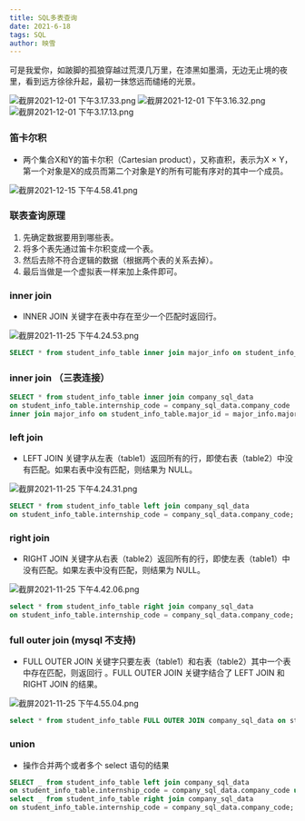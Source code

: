 ```yaml
---
title: SQL多表查询
date: 2021-6-18
tags: SQL
author: 映雪
---
```


可是我爱你，如跛脚的孤狼穿越过荒漠几万里，在漆黑如墨滴，无边无止境的夜里，看到远方徐徐升起，最初一抹悠远而缱绻的光景。

<!--more-->

![截屏2021-12-01 下午3.17.33.png](/images/2021/12/01/qNXQk8m6PMb5wip.png)
![截屏2021-12-01 下午3.16.32.png](/images/2021/12/01/6L5jZdDhbtQoIHr.png)
![截屏2021-12-01 下午3.17.13.png](/images/2021/12/01/mGZ7dvKTPcDj31l.png)

### 笛卡尔积

- 两个集合X和Y的笛卡尔积（Cartesian product），又称直积，表示为X × Y，第一个对象是X的成员而第二个对象是Y的所有可能有序对的其中一个成员。

![截屏2021-12-15 下午4.58.41.png](/images/2021/12/15/zJDBjboMq9uHfsS.png)


### 联表查询原理

1. 先确定数据要用到哪些表。
2. 将多个表先通过笛卡尔积变成一个表。
3. 然后去除不符合逻辑的数据（根据两个表的关系去掉）。
4. 最后当做是一个虚拟表一样来加上条件即可。

### inner join

- INNER JOIN 关键字在表中存在至少一个匹配时返回行。

![截屏2021-11-25 下午4.24.53.png](/images/2021/11/25/7GaoSTeyfIWxXN8.png)

```sql
SELECT * from student_info_table inner join major_info on student_info_table.major_id = major_info.major_id;
```

### inner join （三表连接）

```sql
SELECT * from student_info_table inner join company_sql_data
on student_info_table.internship_code = company_sql_data.company_code
inner join major_info on student_info_table.major_id = major_info.major_id;
```

### left join

- LEFT JOIN 关键字从左表（table1）返回所有的行，即使右表（table2）中没有匹配。如果右表中没有匹配，则结果为 NULL。

![截屏2021-11-25 下午4.24.31.png](/images/2021/11/25/iVZe1TmbY6DjOtR.png)

```sql
SELECT * from student_info_table left join company_sql_data
on student_info_table.internship_code = company_sql_data.company_code;
```

### right join

- RIGHT JOIN 关键字从右表（table2）返回所有的行，即使左表（table1）中没有匹配。如果左表中没有匹配，则结果为 NULL。

![截屏2021-11-25 下午4.42.06.png](/images/2021/11/25/f2EoXeF7SINbcZl.png)

```sql
select * from student_info_table right join company_sql_data
on student_info_table.internship_code = company_sql_data.company_code;
```

### full outer join (mysql 不支持)

- FULL OUTER JOIN 关键字只要左表（table1）和右表（table2）其中一个表中存在匹配，则返回行 。FULL OUTER JOIN 关键字结合了 LEFT JOIN 和 RIGHT JOIN 的结果。

![截屏2021-11-25 下午4.55.04.png](/images/2021/11/25/l13RE5LgqbDVJUo.png)

```sql
select * from student_info_table FULL OUTER JOIN company_sql_data on student_info_table.internship_code = company_sql_data.company_code;
```

### union

- 操作合并两个或者多个 select 语句的结果

```sql
SELECT _ from student_info_table left join company_sql_data
on student_info_table.internship_code = company_sql_data.company_code union
select _ from student_info_table right join company_sql_data
on student_info_table.internship_code = company_sql_data.company_code;
```
